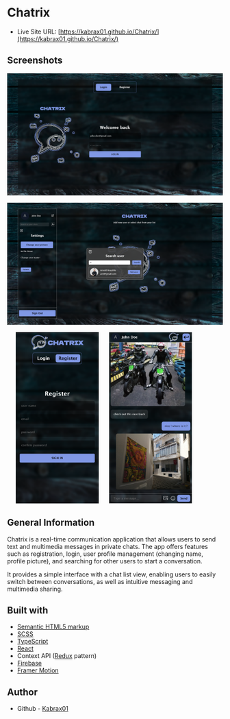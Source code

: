 # Chatrix

-   Live Site URL: [https://kabrax01.github.io/Chatrix/](https://kabrax01.github.io/Chatrix/)

## Screenshots

<p>
<img src="./public/chatrix__login__full.png" width="800">
<p>
<img src="./public/chatrix__main__full.png" width="800">
</p>
<p>
<img src="./public/chatrix__register__mobile.png" height="400" hspace="20">
<img src="./public/chatrix__main__mobile.png" height="400">
</p>

## General Information

Chatrix is a real-time communication application that allows users to send text and multimedia messages in private chats. The app offers features such as registration, login, user profile management (changing name, profile picture), and searching for other users to start a conversation.

It provides a simple interface with a chat list view, enabling users to easily switch between conversations, as well as intuitive messaging and multimedia sharing.

## Built with

-   [Semantic HTML5 markup](https://developer.mozilla.org/en-US/docs/Glossary/HTML5)
-   [SCSS](https://sass-lang.com/)
-   [TypeScript](https://www.typescriptlang.org/)
-   [React](https://reactjs.org/)
-   Context API ([Redux](https://redux.js.org/) pattern)
-   [Firebase](https://firebase.google.com/)
-   [Framer Motion](https://www.framer.com/motion/)

## Author

-   Github - [Kabrax01](https://github.com/Kabrax01)
